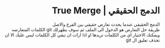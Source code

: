 ﻿# <div dir=rtl> الدمج الحقيقي | True Merge</div>


<div dir=rtl>الدمج الحقيقي عندما يحدث تعارض حقيقي بين الفرع والاصل    </div>

<div dir=rtl>طريقة حل التعارض هو الدخول الى الملف ثم سوف يظهرلك git الكلمات المتعارضه ويمكنك الاختيار اي من الكلمات تريدها او اذا ارات ان تبقي كل الكلمات ليس عليك الا ان تحذف تعليق ال git  </div>



 


